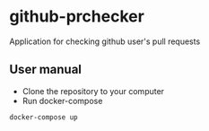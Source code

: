# github-prchecker
Application for checking github user's pull requests


## User manual
  - Clone the repository to your computer
  - Run docker-compose
```shell
docker-compose up
```

